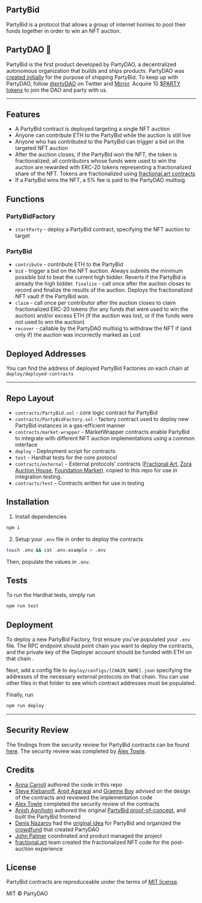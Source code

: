 ## PartyBid
PartyBid is a protocol that allows a group of internet homies to pool their funds together in order to win an NFT auction.

## PartyDAO 🥳
PartyBid is the first product developed by PartyDAO, a decentralized autonomous organization that builds and ships products. PartyDAO was [created initially](https://d.mirror.xyz/FLqkPA3iN4x-p97UhfhWwaCx8rBmVo-1yttY20oaob4) for the purpose of shipping PartyBid.
To keep up with PartyDAO, follow [@prtyDAO](https://twitter.com/prtyDAO) on Twitter and [Mirror](https://party.mirror.xyz/). Acquire 10 [$PARTY tokens](https://etherscan.io/token/0x402eb84d9cb2d6cf66bde9b46d7277d3f4a16b54?a=0x2f4bea4cb44d0956ce4980e76a20a8928e00399a) to join the DAO and party with us.

---

## Features
- A PartyBid contract is deployed targeting a single NFT auction
- Anyone can contribute ETH to the PartyBid while the auction is still live
- Anyone who has contributed to the PartyBid can trigger a bid on the targeted NFT auction
- After the auction closes, if the PartyBid won the NFT, the token is fractionalized; all contributors whose funds were used to win the auction are rewarded with ERC-20 tokens representing a fractionalized share of the NFT. Tokens are fractionalized using [fractional.art contracts](https://github.com/fractional-company/contracts)
- If a PartyBid wins the NFT, a 5% fee is paid to the PartyDAO multisig 

## Functions
### PartyBidFactory
- `startParty` - deploy a PartyBid contract, specifying the NFT auction to target
### PartyBid 
- `contribute` - contribute ETH to the PartyBid
- `bid` - trigger a bid on the NFT auction. Always submits the minimum possible bid to beat the current high bidder. Reverts if the PartyBid is already the high bidder. 
  `finalize` - call once after the auction closes to record and finalize the results of the auction. Deploys the fractionalized NFT vault if the PartyBid won.
- `claim` - call once per contributor after the auction closes to claim fractionalized ERC-20 tokens (for any funds that were used to win the auction) and/or excess ETH (if the auction was lost, or if the funds were not used to win the auction)
- `recover` - callable by the PartyDAO multisig to withdraw the NFT if (and only if) the auction was incorrectly marked as Lost

## Deployed Addresses
You can find the address of deployed PartyBid Factories on each chain at `deploy/deployed-contracts`

---

## Repo Layout
- `contracts/PartyBid.sol` - core logic contract for PartyBid
- `contracts/PartyBidFactory.sol` - factory contract used to deploy new PartyBid instances in a gas-efficient manner
- `contracts/market-wrapper` - MarketWrapper contracts enable PartyBid to integrate with different NFT auction implementations using a common interface
- `deploy` - Deployment script for contracts
- `test` - Hardhat tests for the core protocol
- `contracts/external` - External protocols' contracts ([Fractional Art](https://github.com/fractional-company/contracts), [Zora Auction House](https://github.com/ourzora/auction-house), [Foundation Market](https://etherscan.io/address/0xa7d94560dbd814af316dd96fde78b9136a977d1c#code)), copied to this repo for use in integration testing.
- `contracts/test` - Contracts written for use in testing

## Installation
1. Install dependencies
```bash
npm i
```

2. Setup your `.env` file in order to deploy the contracts
```bash
touch .env && cat .env.example > .env
```
Then, populate the values in `.env`.

## Tests
To run the Hardhat tests, simply run
```bash
npm run test
```

## Deployment
To deploy a new PartyBid Factory, first ensure you've populated your `.env` file. The RPC endpoint should point chain you want to deploy the contracts, and the private key of the Deployer account should be funded with ETH on that chain .

Next, add a config file to `deploy/configs/[CHAIN_NAME].json` specifying the addresses of the necessary external protocols on that chain. You can use other files in that folder to see which contract addresses must be populated.

Finally, run
```bash
npm run deploy
```

---

## Security Review
The findings from the security review for PartyBid contracts can be found [here](https://hackmd.io/@alextowle/ryGQ4L-pd#PartyBid-Report). The security review was completed by [Alex Towle](https://twitter.com/jalex_towle). 

## Credits
- [Anna Carroll](https://twitter.com/annascarroll) authored the code in this repo
- [Steve Klebanoff](https://twitter.com/steveklbnf), [Arpit Agarwal](https://twitter.com/atvanguard) and [Graeme Boy](https://twitter.com/strangechances) advised on the design of the contracts and reviewed the implementation code 
- [Alex Towle](https://twitter.com/jalex_towle) completed the security review of the contracts
- [Anish Agnihotri](https://twitter.com/_anishagnihotri) authored the original [PartyBid proof-of-concept](https://github.com/Anish-Agnihotri/partybid), and built the PartyBid frontend
- [Denis Nazarov](https://twitter.com/Iiterature) had the [original idea](https://twitter.com/Iiterature/status/1383238473767813125?s=20) for PartyBid and organized the [crowdfund](https://d.mirror.xyz/FLqkPA3iN4x-p97UhfhWwaCx8rBmVo-1yttY20oaob4) that created PartyDAO
- [John Palmer](https://twitter.com/john_c_palmer) coordinated and product managed the project
- [fractional.art](https://fractional.art/) team created the fractionalized NFT code for the post-auction experience

## License
PartyBid contracts are reproduceable under the terms of [MIT license](https://en.wikipedia.org/wiki/MIT_License). 

MIT © PartyDAO
